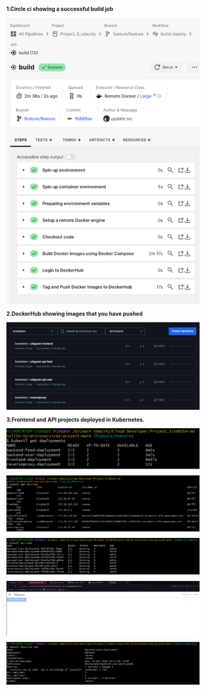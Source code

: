 **1.Circle ci showing a successful build job**

![alt text](image.png)

**2.DockerHub showing images that you have pushed**

![alt text](image-1.png)

**3.Frontend and API projects deployed in Kubernetes.**

![alt text](image-2.png)

![alt text](image-3.png)

![alt text](image-7.png)

![alt text](image-5.png)

![alt text](image-6.png)